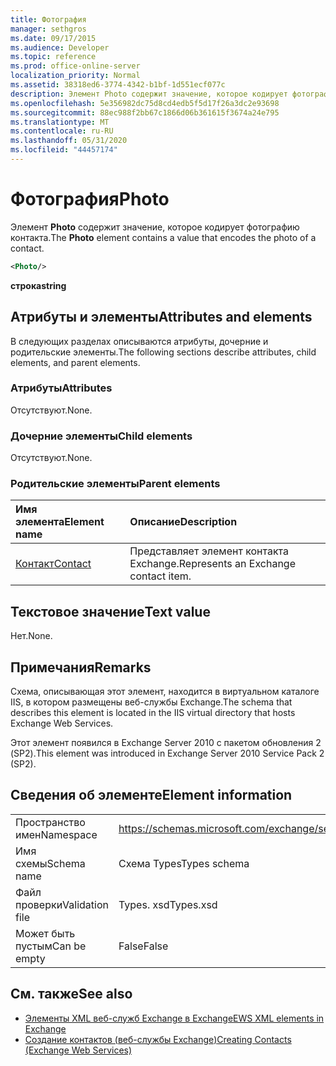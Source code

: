 ```yaml
---
title: Фотография
manager: sethgros
ms.date: 09/17/2015
ms.audience: Developer
ms.topic: reference
ms.prod: office-online-server
localization_priority: Normal
ms.assetid: 38318ed6-3774-4342-b1bf-1d551ecf077c
description: Элемент Photo содержит значение, которое кодирует фотографию контакта.
ms.openlocfilehash: 5e356982dc75d8cd4edb5f5d17f26a3dc2e93698
ms.sourcegitcommit: 88ec988f2bb67c1866d06b361615f3674a24e795
ms.translationtype: MT
ms.contentlocale: ru-RU
ms.lasthandoff: 05/31/2020
ms.locfileid: "44457174"
---
```

# <a name="photo"></a><span data-ttu-id="2b2ba-103">Фотография</span><span class="sxs-lookup"><span data-stu-id="2b2ba-103">Photo</span></span>

<span data-ttu-id="2b2ba-104">Элемент **Photo** содержит значение, которое кодирует фотографию контакта.</span><span class="sxs-lookup"><span data-stu-id="2b2ba-104">The **Photo** element contains a value that encodes the photo of a contact.</span></span> 
  
```XML
<Photo/>
```

<span data-ttu-id="2b2ba-105">**строка**</span><span class="sxs-lookup"><span data-stu-id="2b2ba-105">**string**</span></span>

## <a name="attributes-and-elements"></a><span data-ttu-id="2b2ba-106">Атрибуты и элементы</span><span class="sxs-lookup"><span data-stu-id="2b2ba-106">Attributes and elements</span></span>

<span data-ttu-id="2b2ba-107">В следующих разделах описываются атрибуты, дочерние и родительские элементы.</span><span class="sxs-lookup"><span data-stu-id="2b2ba-107">The following sections describe attributes, child elements, and parent elements.</span></span>
  
### <a name="attributes"></a><span data-ttu-id="2b2ba-108">Атрибуты</span><span class="sxs-lookup"><span data-stu-id="2b2ba-108">Attributes</span></span>

<span data-ttu-id="2b2ba-109">Отсутствуют.</span><span class="sxs-lookup"><span data-stu-id="2b2ba-109">None.</span></span>
  
### <a name="child-elements"></a><span data-ttu-id="2b2ba-110">Дочерние элементы</span><span class="sxs-lookup"><span data-stu-id="2b2ba-110">Child elements</span></span>

<span data-ttu-id="2b2ba-111">Отсутствуют.</span><span class="sxs-lookup"><span data-stu-id="2b2ba-111">None.</span></span>
  
### <a name="parent-elements"></a><span data-ttu-id="2b2ba-112">Родительские элементы</span><span class="sxs-lookup"><span data-stu-id="2b2ba-112">Parent elements</span></span>

|<span data-ttu-id="2b2ba-113">**Имя элемента**</span><span class="sxs-lookup"><span data-stu-id="2b2ba-113">**Element name**</span></span>|<span data-ttu-id="2b2ba-114">**Описание**</span><span class="sxs-lookup"><span data-stu-id="2b2ba-114">**Description**</span></span>|
|:-----|:-----|
|[<span data-ttu-id="2b2ba-115">Контакт</span><span class="sxs-lookup"><span data-stu-id="2b2ba-115">Contact</span></span>](contact.md) <br/> |<span data-ttu-id="2b2ba-116">Представляет элемент контакта Exchange.</span><span class="sxs-lookup"><span data-stu-id="2b2ba-116">Represents an Exchange contact item.</span></span>  <br/> |
   
## <a name="text-value"></a><span data-ttu-id="2b2ba-117">Текстовое значение</span><span class="sxs-lookup"><span data-stu-id="2b2ba-117">Text value</span></span>

<span data-ttu-id="2b2ba-118">Нет.</span><span class="sxs-lookup"><span data-stu-id="2b2ba-118">None.</span></span>
  
## <a name="remarks"></a><span data-ttu-id="2b2ba-119">Примечания</span><span class="sxs-lookup"><span data-stu-id="2b2ba-119">Remarks</span></span>

<span data-ttu-id="2b2ba-120">Схема, описывающая этот элемент, находится в виртуальном каталоге IIS, в котором размещены веб-службы Exchange.</span><span class="sxs-lookup"><span data-stu-id="2b2ba-120">The schema that describes this element is located in the IIS virtual directory that hosts Exchange Web Services.</span></span>
  
<span data-ttu-id="2b2ba-121">Этот элемент появился в Exchange Server 2010 с пакетом обновления 2 (SP2).</span><span class="sxs-lookup"><span data-stu-id="2b2ba-121">This element was introduced in Exchange Server 2010 Service Pack 2 (SP2).</span></span>
  
## <a name="element-information"></a><span data-ttu-id="2b2ba-122">Сведения об элементе</span><span class="sxs-lookup"><span data-stu-id="2b2ba-122">Element information</span></span>

|||
|:-----|:-----|
|<span data-ttu-id="2b2ba-123">Пространство имен</span><span class="sxs-lookup"><span data-stu-id="2b2ba-123">Namespace</span></span>  <br/> |https://schemas.microsoft.com/exchange/services/2006/types  <br/> |
|<span data-ttu-id="2b2ba-124">Имя схемы</span><span class="sxs-lookup"><span data-stu-id="2b2ba-124">Schema name</span></span>  <br/> |<span data-ttu-id="2b2ba-125">Схема Types</span><span class="sxs-lookup"><span data-stu-id="2b2ba-125">Types schema</span></span>  <br/> |
|<span data-ttu-id="2b2ba-126">Файл проверки</span><span class="sxs-lookup"><span data-stu-id="2b2ba-126">Validation file</span></span>  <br/> |<span data-ttu-id="2b2ba-127">Types. xsd</span><span class="sxs-lookup"><span data-stu-id="2b2ba-127">Types.xsd</span></span>  <br/> |
|<span data-ttu-id="2b2ba-128">Может быть пустым</span><span class="sxs-lookup"><span data-stu-id="2b2ba-128">Can be empty</span></span>  <br/> |<span data-ttu-id="2b2ba-129">False</span><span class="sxs-lookup"><span data-stu-id="2b2ba-129">False</span></span>  <br/> |
   
## <a name="see-also"></a><span data-ttu-id="2b2ba-130">См. также</span><span class="sxs-lookup"><span data-stu-id="2b2ba-130">See also</span></span>

- [<span data-ttu-id="2b2ba-131">Элементы XML веб-служб Exchange в Exchange</span><span class="sxs-lookup"><span data-stu-id="2b2ba-131">EWS XML elements in Exchange</span></span>](ews-xml-elements-in-exchange.md)
- [<span data-ttu-id="2b2ba-132">Создание контактов (веб-службы Exchange)</span><span class="sxs-lookup"><span data-stu-id="2b2ba-132">Creating Contacts (Exchange Web Services)</span></span>](https://msdn.microsoft.com/library/4845917e-70d1-481c-bbd7-011ec6571789%28Office.15%29.aspx)

